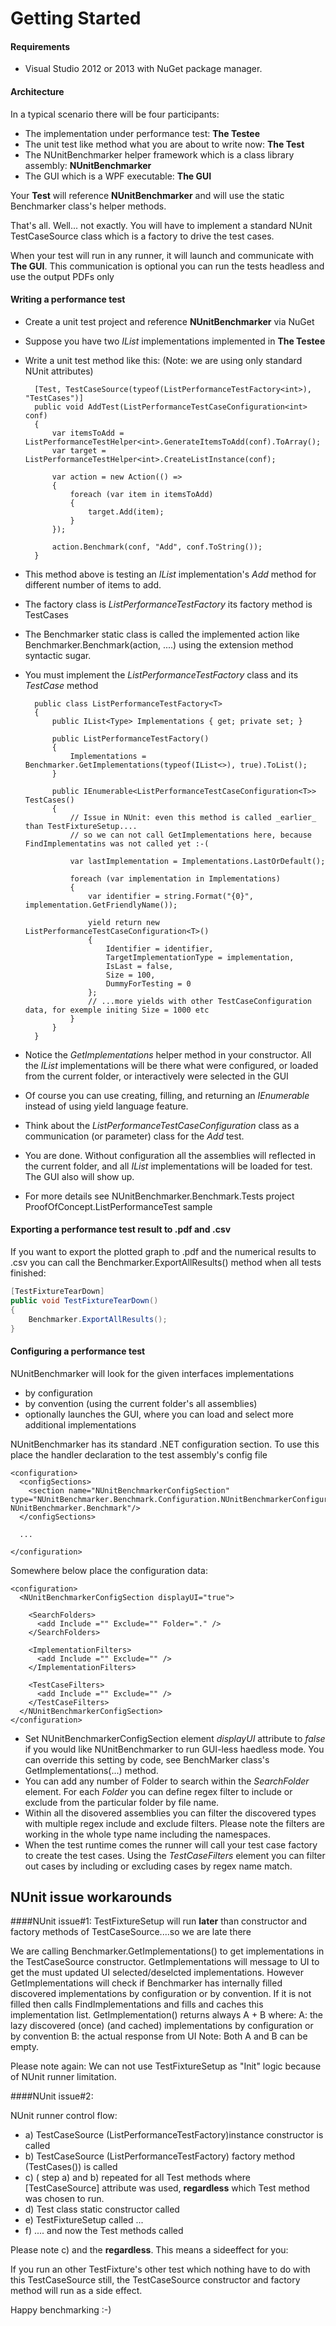 Getting Started
==


#### Requirements

* Visual Studio 2012 or 2013 with NuGet package manager.


#### Architecture

In a typical scenario there will be four participants:

* The implementation under performance test: **The Testee**
* The unit test like method what you are about to write now: **The Test**
* The NUnitBenchmarker helper framework which is a class library assembly: **NUnitBenchmarker**
* The GUI which is a WPF executable: **The GUI**

Your **Test** will reference **NUnitBenchmarker** and will use the static Benchmarker class's helper methods.

That's all. Well... not exactly. You will have to implement a standard NUnit TestCaseSource class which is a factory to drive the test cases.

When your test will run in any runner, it will launch and communicate with **The GUI**. This communication is optional you can run the tests headless and use the output PDFs only


#### Writing a performance test

* Create a unit test project and reference **NUnitBenchmarker** via NuGet
* Suppose you have two *IList* implementations implemented in **The Testee**
* Write a unit test method like this: (Note: we are using only standard NUnit attributes)
	
	    [Test, TestCaseSource(typeof(ListPerformanceTestFactory<int>), "TestCases")]
	    public void AddTest(ListPerformanceTestCaseConfiguration<int> conf)
	    {
	        var itemsToAdd = ListPerformanceTestHelper<int>.GenerateItemsToAdd(conf).ToArray();
	        var target = ListPerformanceTestHelper<int>.CreateListInstance(conf);
	                
	        var action = new Action(() =>
	        {
	            foreach (var item in itemsToAdd)
	            {
	                target.Add(item);
	            }
	        });
	    
	        action.Benchmark(conf, "Add", conf.ToString());
	    }

* This method above is testing an *IList* implementation's *Add* method for different number of items to add.
* The factory class is *ListPerformanceTestFactory* its factory method is TestCases 
* The Benchmarker static class is called the implemented action like Benchmarker.Benchmark(action, ....) using the extension method syntactic sugar.


* You must implement the *ListPerformanceTestFactory* class and its *TestCase* method

		public class ListPerformanceTestFactory<T> 
		{
			public IList<Type> Implementations { get; private set; }
		
			public ListPerformanceTestFactory()
			{
				Implementations = Benchmarker.GetImplementations(typeof(IList<>), true).ToList();
			}
				 
			public IEnumerable<ListPerformanceTestCaseConfiguration<T>> TestCases()
			{
				// Issue in NUnit: even this method is called _earlier_ than TestFixtureSetup....
				// so we can not call GetImplementations here, because FindImplementatins was not called yet :-(
		
				var lastImplementation = Implementations.LastOrDefault();
		
				foreach (var implementation in Implementations)
				{
					var identifier = string.Format("{0}", implementation.GetFriendlyName());
		
					yield return new ListPerformanceTestCaseConfiguration<T>()
					{
						Identifier = identifier,
						TargetImplementationType = implementation,
						IsLast = false,
						Size = 100,
						DummyForTesting = 0
					};
					// ...more yields with other TestCaseConfiguration data, for exemple initing Size = 1000 etc
				}
			}
		}

* Notice the *GetImplementations* helper method in your constructor. All the *IList* implementations will be there what were configured, or loaded from the current folder, or interactively were selected in the GUI
* Of course you can use creating, filling, and returning an *IEnumerable* instead of using yield language feature.
* Think about the *ListPerformanceTestCaseConfiguration* class as a communication (or parameter) class for the *Add* test.
* You are done. Without configuration all the assemblies will reflected in the current folder, and all *IList* implementations will be loaded for test. The GUI also will show up.
* For more details see NUnitBenchmarker.Benchmark.Tests project ProofOfConcept.ListPerformanceTest sample

#### Exporting a performance test result to .pdf and .csv

If you want to export the plotted graph to .pdf and the numerical results to .csv you can call the Benchmarker.ExportAllResults() method when all tests finished:

```csharp
[TestFixtureTearDown]
public void TestFixtureTearDown()
{
	Benchmarker.ExportAllResults();
}
```

#### Configuring a performance test

NUnitBenchmarker will look for the given interfaces implementations

- by configuration
- by convention (using the current folder's all assemblies)
- optionally launches the GUI, where you can load and select more additional implementations

NUnitBenchmarker has its standard .NET configuration section. To use this place the handler declaration to the test assembly's config file

	<configuration>
	  <configSections>
	    <section name="NUnitBenchmarkerConfigSection" type="NUnitBenchmarker.Benchmark.Configuration.NUnitBenchmarkerConfigurationSection, NUnitBenchmarker.Benchmark"/>
	  </configSections>
	
	  ...
	
	</configuration>

Somewhere below place the configuration data:

	<configuration>
	  <NUnitBenchmarkerConfigSection displayUI="true">
	
	    <SearchFolders>
	      <add Include ="" Exclude="" Folder="." />
	    </SearchFolders>
	
	    <ImplementationFilters>
	      <add Include ="" Exclude="" />
	    </ImplementationFilters> 
	
	    <TestCaseFilters>
	      <add Include ="" Exclude="" />
	    </TestCaseFilters>
	  </NUnitBenchmarkerConfigSection>
	</configuration>

* Set NUnitBenchmarkerConfigSection element *displayUI* attribute to *false* if you would like NUnitBenchmarker to run GUI-less haedless mode. 
You can override this setting by code, see BenchMarker class's GetImplementations(...) method.
* You can add any number of Folder to search within the *SearchFolder* element. For each *Folder* you can define regex filter to include or exclude from the particular folder by file name.
* Within all the disovered assemblies you can filter the discovered types with multiple regex include and exclude filters. Please note the filters are working in the whole type name including the namespaces.
* When the test runtime comes the runner will call your test case factory to create the test cases. Using the *TestCaseFilters* element you can filter out cases by including or excluding cases by regex name match.

## NUnit issue workarounds

####NUnit issue#1: 
TestFixtureSetup will run **later** than constructor and factory methods of TestCaseSource....so we are late there


We are calling Benchmarker.GetImplementations() to get implementations in the TestCaseSource 
constructor. GetImplementations will message to UI to get the must updated UI selected/deselcted
implementations. However GetImplementations will check if Benchmarker has internally filled discovered
implementations by configuration or by convention. If it is not filled then calls FindImplementations
and fills and caches this implementation list.  GetImplementation() returns always 
A + B where:
A: the lazy discovered (once) (and cached) implementations by configuration or by convention
B: the actual response from UI
Note: Both A and B can be empty.

Please note again: We can not use TestFixtureSetup as "Init" logic because of NUnit runner limitation.


####NUnit issue#2: 

NUnit runner control flow:

* a) TestCaseSource (ListPerformanceTestFactory)instance constructor is called
* b) TestCaseSource (ListPerformanceTestFactory) factory method (TestCases()) is called
* c) ( step a) and b) repeated for all Test methods where [TestCaseSource] attribute was used, **regardless** which Test method was chosen to run. 
* d) Test class static constructor called
* e) TestFixtureSetup called
...
* f) .... and now the Test methods called

Please note c) and the **regardless**. This means a sideeffect for you: 

If you run an other TestFixture's other test which nothing have to do with this TestCaseSource still, the TestCaseSource constructor and factory method will run as a side effect. 

Happy benchmarking :-)










